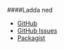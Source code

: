 ####Ladda ned

* [GitHub](https://github.com/canax/anax-flat)
* [GitHub Issues](https://github.com/canax/anax-flat/issues)
* [Packagist](https://packagist.org/packages/mos/anax-flat)
